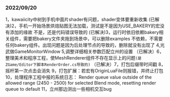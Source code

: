 ### 2022/09/20
1，kawaiicity中树到手机中面片shader有问题，shader变体要重新收集
(已解决)2，手机一开始场景烘焙贴图无法加载，测试是不是因为USE_BAKERY的宏没有添加的缘故
不是，还是代码错误导致的
(已解决)3，运行时依旧依赖bakery相关组件，需要把bakery文件夹拖到场景中，可以删除examples
不依赖，不需要任何bakery组件。出现问题是因为后处理节点的导致的，删除就没有出现了
4,光武做GameMonitorWindow
5,调整详细相关参数匹配立州的设置
（已解决）6，整理美术和程序工程，使MeshRenderer组件不存在显示上的问题``(是ZGame/Editor下脚本RenderOrder.cs导致的)``
（已解决）7，打包后缀带时间戳
8，摇杆第一次点击会消失
9，打包扩展：若宏有OriginLuaFile则报错，并终止打包
10，处理程序工程中报的系统日志： Render queue value outside of the allowed range (2450 - 2500) for selected Blend mode, resetting render queue to default
11，立州那边测出一些相机交互bug